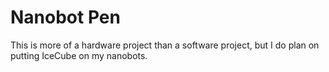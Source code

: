 # Nanobot Pen
This is more of a hardware project than a software project, but I do plan on putting IceCube on my nanobots.
